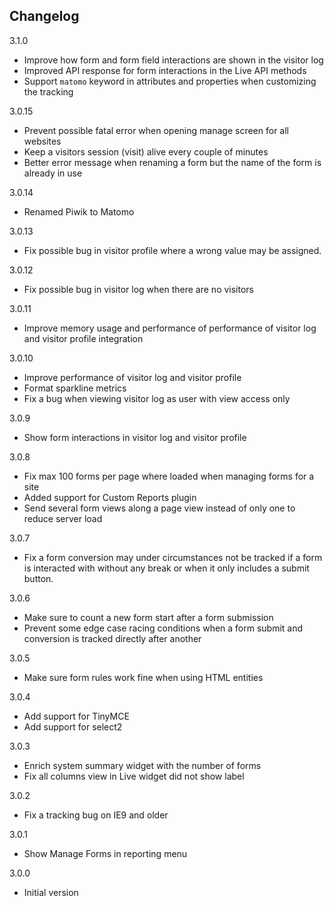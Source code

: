 ## Changelog

3.1.0
- Improve how form and form field interactions are shown in the visitor log
- Improved API response for form interactions in the Live API methods
- Support `matomo` keyword in attributes and properties when customizing the tracking

3.0.15
- Prevent possible fatal error when opening manage screen for all websites
- Keep a visitors session (visit) alive every couple of minutes
- Better error message when renaming a form but the name of the form is already in use

3.0.14
- Renamed Piwik to Matomo

3.0.13
- Fix possible bug in visitor profile where a wrong value may be assigned.

3.0.12
- Fix possible bug in visitor log when there are no visitors

3.0.11
- Improve memory usage and performance of performance of visitor log and visitor profile integration

3.0.10
- Improve performance of visitor log and visitor profile
- Format sparkline metrics
- Fix a bug when viewing visitor log as user with view access only

3.0.9
- Show form interactions in visitor log and visitor profile

3.0.8
- Fix max 100 forms per page where loaded when managing forms for a site
- Added support for Custom Reports plugin
- Send several form views along a page view instead of only one to reduce server load

3.0.7
- Fix a form conversion may under circumstances not be tracked if a form is interacted with without any break or when it only includes a submit button.

3.0.6
- Make sure to count a new form start after a form submission
- Prevent some edge case racing conditions when a form submit and conversion is tracked directly after another

3.0.5
- Make sure form rules work fine when using HTML entities

3.0.4
- Add support for TinyMCE
- Add support for select2

3.0.3
- Enrich system summary widget with the number of forms
- Fix all columns view in Live widget did not show label

3.0.2
- Fix a tracking bug on IE9 and older

3.0.1
- Show Manage Forms in reporting menu

3.0.0 
- Initial version
